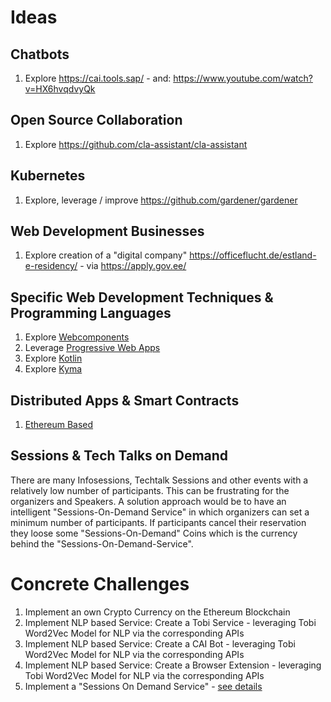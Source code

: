 # Ideas

## Chatbots
1. Explore https://cai.tools.sap/ - and: https://www.youtube.com/watch?v=HX6hvqdvyQk

## Open Source Collaboration
1. Explore https://github.com/cla-assistant/cla-assistant

## Kubernetes
1. Explore, leverage / improve https://github.com/gardener/gardener  

## Web Development Businesses 
1. Explore creation of a "digital company" https://officeflucht.de/estland-e-residency/ - via https://apply.gov.ee/

## Specific Web Development Techniques & Programming Languages
1. Explore [Webcomponents](https://www.webcomponents.org/)
2. Leverage [Progressive Web Apps](https://www.youtube.com/watch?v=othhfZ0mGjU)
3. Explore [Kotlin](https://kotlinlang.org/docs/reference/)
4. Explore [Kyma](https://kyma-project.io/)

## Distributed Apps & Smart Contracts
1. [Ethereum Based](https://www.youtube.com/watch?v=coQ5dg8wM2o)

## Sessions & Tech Talks on Demand
There are many Infosessions, Techtalk Sessions and other events with a relatively low number of participants. This can be frustrating for the organizers and Speakers. A solution approach would be to have an intelligent "Sessions-On-Demand Service" in which organizers can set a minimum number of participants. If participants cancel their reservation they loose some "Sessions-On-Demand" Coins which is the currency behind the "Sessions-On-Demand-Service".   


# Concrete Challenges
1. Implement an own Crypto Currency on the Ethereum Blockchain
2. Implement NLP based Service: Create a Tobi Service - leveraging Tobi Word2Vec Model for NLP via the corresponding APIs
3. Implement NLP based Service: Create a CAI Bot - leveraging Tobi Word2Vec Model for NLP via the corresponding APIs
4. Implement NLP based Service: Create a Browser Extension - leveraging Tobi Word2Vec Model for NLP via the corresponding APIs
5. Implement a "Sessions On Demand Service" - [see details](https://github.com/michael-spengler/hackathon-ideas/blob/master/README.md#sessions--tech-talks-on-demand)



